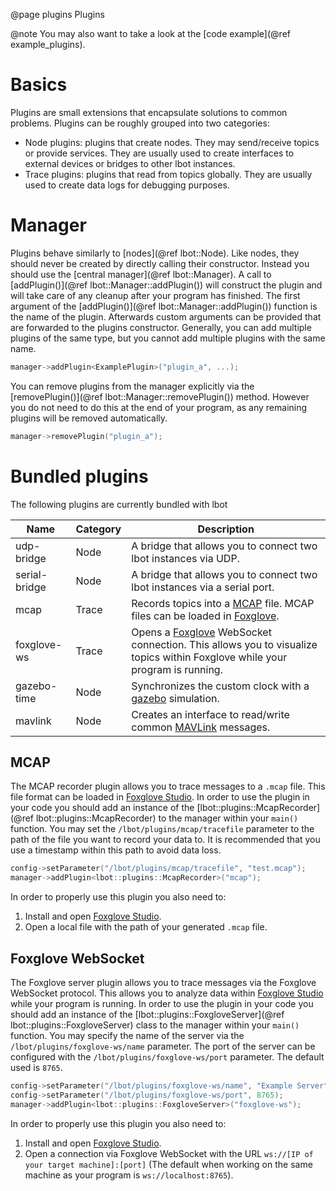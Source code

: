 @page plugins Plugins

@note
You may also want to take a look at the [code example](@ref example_plugins).

# Basics
Plugins are small extensions that encapsulate solutions to common problems. Plugins can be roughly grouped into two categories:
- Node plugins: plugins that create nodes. They may send/receive topics or provide services. They are usually used to create interfaces to external devices or bridges to other lbot instances.
- Trace plugins: plugins that read from topics globally. They are usually used to create data logs for debugging purposes.

# Manager
Plugins behave similarly to [nodes](@ref lbot::Node). Like nodes, they should never be created by directly calling their constructor. Instead you should use the [central manager](@ref lbot::Manager). A call to [addPlugin()](@ref lbot::Manager::addPlugin()) will construct the plugin and will take care of any cleanup after your program has finished. The first argument of the [addPlugin()](@ref lbot::Manager::addPlugin()) function is the name of the plugin. Afterwards custom arguments can be provided that are forwarded to the plugins constructor. Generally, you can add multiple plugins of the same type, but you cannot add multiple plugins with the same name.
```cpp
manager->addPlugin<ExamplePlugin>("plugin_a", ...);
```
You can remove plugins from the manager explicitly via the [removePlugin()](@ref lbot::Manager::removePlugin()) method. However you do not need to do this at the end of your program, as any remaining plugins will be removed automatically.
```cpp
manager->removePlugin("plugin_a");
```

# Bundled plugins
The following plugins are currently bundled with lbot

| Name          |  Category | Description |
| ---           | ---       | ---         |
| udp-bridge    | Node      | A bridge that allows you to connect two lbot instances via UDP. |
| serial-bridge | Node      | A bridge that allows you to connect two lbot instances via a serial port. |
| mcap          | Trace     | Records topics into a [MCAP](https://mcap.dev/) file. MCAP files can be loaded in [Foxglove](https://foxglove.dev/). |
| foxglove-ws   | Trace     | Opens a [Foxglove](https://foxglove.dev/) WebSocket connection. This allows you to visualize topics within Foxglove while your program is running. |
| gazebo-time   | Node      | Synchronizes the custom clock with a [gazebo](https://gazebosim.org/home) simulation. |
| mavlink       | Node      | Creates an interface to read/write common [MAVLink](https://mavlink.io/en/) messages. |

## MCAP
The MCAP recorder plugin allows you to trace messages to a `.mcap` file. This file format can be loaded in [Foxglove Studio](https://foxglove.dev/). In order to use the plugin in your code you should add an instance of the [lbot::plugins::McapRecorder](@ref lbot::plugins::McapRecorder) to the manager within your `main()` function. You may set the `/lbot/plugins/mcap/tracefile` parameter to the path of the file you want to record your data to. It is recommended that you use a timestamp within this path to avoid data loss.
```cpp
config->setParameter("/lbot/plugins/mcap/tracefile", "test.mcap");
manager->addPlugin<lbot::plugins::McapRecorder>("mcap");
```
In order to properly use this plugin you also need to:
1. Install and open [Foxglove Studio](https://foxglove.dev/).
2. Open a local file with the path of your generated `.mcap` file.

## Foxglove WebSocket
The Foxglove server plugin allows you to trace messages via the Foxglove WebSocket protocol. This allows you to analyze data within [Foxglove Studio](https://foxglove.dev/) while your program is running. In order to use the plugin in your code you should add an instance of the [lbot::plugins::FoxgloveServer](@ref lbot::plugins::FoxgloveServer) class to the manager within your `main()` function. You may specify the name of the server via the `/lbot/plugins/foxglove-ws/name` parameter. The port of the server can be configured with the `/lbot/plugins/foxglove-ws/port` parameter. The default used is `8765`. 
```cpp
config->setParameter("/lbot/plugins/foxglove-ws/name", "Example Server");
config->setParameter("/lbot/plugins/foxglove-ws/port", 8765);
manager->addPlugin<lbot::plugins::FoxgloveServer>("foxglove-ws");
```
In order to properly use this plugin you also need to:
1. Install and open [Foxglove Studio](https://foxglove.dev/).
2. Open a connection via Foxglove WebSocket with the URL `ws://[IP of your target machine]:[port]` (The default when working on the same machine as your program is `ws://localhost:8765`).